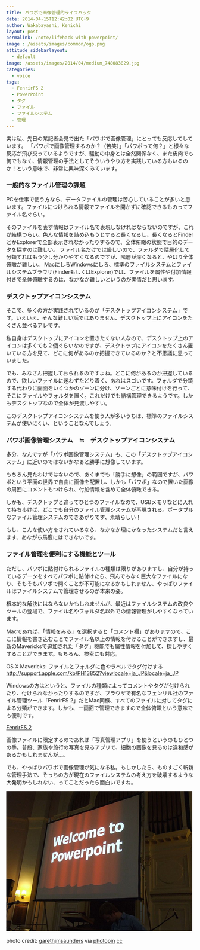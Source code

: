 ```yaml
---
title: パワポで画像管理的ライフハック
date: 2014-04-15T12:42:02 UTC+9
author: Wakabayashi, Kenichi
layout: post
permalink: /note/lifehack-with-powerpoint/
image : /assets/images/common/ogp.png
attitude_sidebarlayout:
  - default
image: /assets/images/2014/04/medium_748083829.jpg
categories:
  - voice
tags:
  - FenrirFS 2
  - PowerPoint
  - タグ
  - ファイル
  - ファイルシステム
  - 管理
---
```

実は私、先日の某記者会見で出た「パワポで画像管理」にとっても反応してしています。
「パワポで画像管理するのか？（苦笑）」「パワポって何？」と様々な反応が飛び交っているようですが、騒動の中身とは全然関係なく、また皮肉でも何でもなく、情報管理の手法としてそういうやり方を実践している方もいるのか！という意味で、非常に興味深くみています。

### 一般的なファイル管理の課題
PCを仕事で使う方なら、データファイルの管理は苦心していることが多いと思います。ファイルにつけられる情報でファイルを開かずに確認できるものってファイル名ぐらい。

そのファイルを表す情報はファイル名で表現しなければならないのですが、これが結構つらい。色んな情報を詰め込もうとすると長くなるし、長くなるとFinderとかExplorerで全部表示されなかったりするので、全体俯瞰の状態で目的のデータを探すのは難しい。
ファイル名だけでは厳しいので、フォルダで階層化して分類すればもう少し分かりやすくなるのですが、階層が深くなると、やはり全体俯瞰が難しい。
MacにしろWindowsにしろ、標準のファイルシステムとファイルシステムブラウザ(FinderもしくはExplorer)では、ファイルを属性や付加情報付きで全体俯瞰するのは、なかなか難しいというのが実情だと思います。

### デスクトップアイコンシステム
そこで、多くの方が実践されているのが「デスクトップアイコンシステム」です。いえいえ、そんな難しい話ではありません、デスクトップ上にアイコンをたくさん並べるアレです。

私自身はデスクトップにアイコンを置きたくない人なので、デスクトップ上のアイコンは多くても２個ぐらいなのですが、デスクトップにアイコンをたくさん置いている方を見て、どこに何があるのか把握できているのか？と不思議に思っていました。

でも、みなさん把握しておられるのですよね。どこに何があるのか把握しているので、欲しいファイルに迷わずたどり着く、あれはスゴいです。フォルダで分類する代わりに画面をいくつかのゾーンに分け、ゾーンごとに意味付けを行って、そこにファイルやフォルダを置く。これだけでも結構管理できるようです。しかもデスクトップなので全体が見渡しやすい。

このデスクトップアイコンシステムを使う人が多いうちは、標準のファイルシステムが使いにくい、ということなんでしょう。

### パワポ画像管理システム　≒　デスクトップアイコンシステム
多分、なんですが「パワポ画像管理システム」も、この「デスクトップアイコシステム」に近いのではないかなぁと勝手に想像しています。

もちろん見たわけではないので、あくまでも「勝手に想像」の範囲ですが、パワポという平面の世界で自由に画像を配置し、しかも「パワポ」なので置いた画像の周囲にコメントもつけられ、付加情報を含めて全体俯瞰できる。

しかも、デスクトップと違ってひとつのファイルなので、USBメモリなどに入れて持ち歩けば、どこでも自分のファイル管理システムが再現される。ポータブルなファイル管理システムのできあがりです、素晴らしい！

もし、こんな使い方をされているなら、なかなか理にかなったシステムだと言えます、あながち馬鹿にはできないです。

### ファイル管理を便利にする機能とツール
ただし、パワポに貼付けられるファイルの種類は限りがありますし、自分が持っているデータをすべてパワポに貼付けたら、飛んでもなく巨大なファイルになり、そもそもパワポで開くことが不可能になるかもしれません、やっぱりファイルはファイルシステムで管理させるのが本来の姿。

根本的な解決にはならないかもしれませんが、最近はファイルシステムの改良やツールの登場で、ファイル名やフォルダ名以外での情報管理がしやすくなっています。

Macであれば、「情報をみる」を選択すると「コメント欄」がありますので、ここに情報を書き込むことでファイル名以上の情報を付けることができますし、最新のMavericksで追加された「タグ」機能でも属性情報を付加して、探しやすくすることができます。もちろん、検索にも対応。

OS X Mavericks: ファイルとフォルダに色やラベルでタグ付けする
http://support.apple.com/kb/PH13852?viewlocale=ja_JP&locale=ja_JP

Windowsの方はというと、ファイルの種類によってコメントやタグが付けられたり、付けられなかったりするのですが、ブラウザで有名なフェンリル社のファイル管理ツール「FenrirFS 2」だとMac同様、すべてのファイルに対してタグによる分類ができます。しかも、一画面で管理できますので全体俯瞰という意味でも便利です。

[FenrirFS 2](http://www.fenrir-inc.com/jp/fenrirfs/)

画像ファイルに限定するのであれば「写真管理アプリ」を使うというのもひとつの手。普段、家族や旅行の写真を見るアプリで、細胞の画像を見るのは違和感があるかもしれませんが...。

でも、やっぱりパワポで画像管理が気になる私。もしかしたら、ものすごく斬新な管理手法で、そっちの方が現在のファイルシステムの考え方を破壊するような大発明かもしれない、ってことだったら面白いですね。

![Power Point](/assets/images/2014/04/medium_748083829.jpg)

photo credit: [garethjmsaunders](http://www.flickr.com/photos/garethjmsaunders/748083829/) via [photopin](http://photopin.com) [cc](http://creativecommons.org/licenses/by-sa/2.0/)